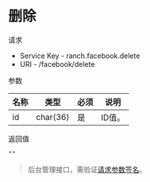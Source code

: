 # 删除

请求
- Service Key - ranch.facebook.delete
- URI - /facebook/delete

参数

|名称|类型|必须|说明|
|---|---|---|---|
|id|char(36)|是|ID值。|

返回值
```
""
```

> 后台管理接口，需验证[请求参数签名](https://github.com/heisedebaise/tephra/blob/master/tephra-ctrl/doc/sign.md)。
